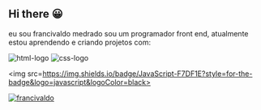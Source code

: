 ## Hi there :grinning:



eu sou francivaldo medrado sou um programador front end, atualmente estou aprendendo e criando projetos com: 

<img src="https://img.shields.io/badge/HTML5-E34F26?style=for-the-badge&logo=html5&logoColor=white" alt="html-logo" />

<img src="https://img.shields.io/badge/CSS3-1572B6?style=for-the-badge&logo=css3&logoColor=white" alt="css-logo" />

<img src=https://img.shields.io/badge/JavaScript-F7DF1E?style=for-the-badge&logo=javascript&logoColor=black>



[![francivaldo](https://github-readme-stats.vercel.app/api?username=francivaldo09)](https://github.com/anuraghazra/github-readme-stats)
